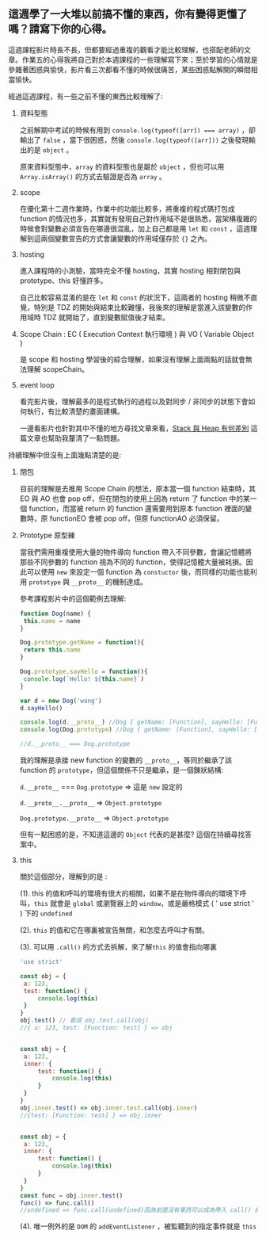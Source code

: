 ## 這週學了一大堆以前搞不懂的東西，你有變得更懂了嗎？請寫下你的心得。

這週課程影片時長不長，但都要經過重複的觀看才能比較理解，也搭配老師的文章。作業五的心得我將自己對於本週課程的一些理解寫下來；至於學習的心情就是參雜著困惑與愉快，影片看三次都看不懂的時候很痛苦，某些困惑點解開的瞬間相當愉快。

經過這週課程，有一些之前不懂的東西比較理解了:

1. 資料型態

   之前解期中考試的時候有用到 `console.log(typeof([arr]) === array)` ，卻輸出了 `false` ，當下很困惑，然後 `console.log(typeof([arr]))` 之後發現輸出的是 `object` 。

   原來資料型態中，`array` 的資料型態也是屬於 `object` ，但也可以用 `Array.isArray()` 的方式去驗證是否為 `array` 。

2. scope

   在優化第十二週作業時，作業中的功能比較多，將重複的程式碼打包成 function 的情況也多，其實就有發現自己對作用域不是很熟悉，當架構複雜的時候會對變數必須宣告在哪邊很混亂，加上自己都是用 `let` 和 `const` ，這週理解到這兩個變數宣告的方式會讓變數的作用域僅存於 `{}` 之內。

3. hosting

   進入課程時的小測驗，當時完全不懂 hosting，其實 hosting 相對閉包與 prototype、this 好懂許多。

   自己比較容易混淆的是在 `let` 和 `const` 的狀況下，這兩者的 hosting 稍微不直覺，特別是 TDZ 的開始與結束比較難懂，我後來的理解是當進入該變數的作用域時 TDZ 就開始了，直到變數賦值後才結束。

4. Scope Chain : EC ( Execution Context 執行環境 ) 與 VO ( Variable Object )

   是 scope 和 hosting 學習後的綜合理解，如果沒有理解上面兩點的話就會無法理解 scopeChain。

5. event loop

   看完影片後，理解最多的是程式執行的過程以及對同步 / 非同步的狀態下會如何執行，有比較清楚的畫面建構。

   一邊看影片也針對其中不懂的地方尋找文章來看，[Stack 與 Heap 有何差別](https://medium.com/@yauhsienhuang/stack-%E8%88%87-heap-%E6%9C%89%E4%BD%95%E5%B7%AE%E5%88%A5-acdcc11263a0) 這篇文章也幫助我釐清了一點問題。



持續理解中但沒有上面幾點清楚的是:

1. 閉包

   目前的理解是去推用 Scope Chain 的想法，原本當一個 function 結束時，其 EO 與 AO 也會 pop off，但在閉包的使用上因為 return 了 function 中的某一個 function，而當被 return 的 function 還需要用到原本 function 裡面的變數時，原 functionEO 會被 pop off，但原 functionAO 必須保留。

2. Prototype 原型練 

   當我們需用重複使用大量的物件導向 function 帶入不同參數，會讓記憶體將那些不同參數的 function 視為不同的 function，使得記憶體大量被耗損。因此可以使用 `new` 來設定一個 function 為 `constuctor` 後，而同樣的功能也能利用 `prototype` 與 `__proto__` 的機制達成。

   參考課程影片中的這個範例去理解: 

   ```javascript
   function Dog(name) {
   	this.name = name
   }
   
   Dog.prototype.getName = function(){
   	return this.name
   }
   
   Dog.prototype.sayHello = function(){
   	console.log(`Hello! ${this.name}`)
   }
   
   var d = new Dog('wang')
   d.sayHello()
   
   console.log(d.__proto__) //Dog { getName: [Function], sayHello: [Function] }
   console.log(Dog.prototype) //Dog { getName: [Function], sayHello: [Function] }
   
   //d.__proto__ === Dog.prototype
   ```

   我的理解是承接 new function 的變數的 `__proto__`，等同於繼承了該 function 的 `prototype`，但這個關係不只是繼承，是一個鍊狀結構: 

   `d.__proto__` === `Dog.prototype` ⇒ 這是 `new` 設定的

   `d.__proto__.__proto__` ⇒ `Object.prototype`

   `Dog.prototype.__proto__` ⇒ `Object.prototype`

   但有一點困惑的是，不知道這邊的 `Object` 代表的是甚麼? 這個在持續尋找答案中。

3. this

   關於這個部分，理解到的是 : 

   (1). this 的值和呼叫的環境有很大的相關，如果不是在物件導向的環境下呼叫，`this` 就會是 `global` 或瀏覽器上的 `window`，或是嚴格模式 ( ' use strict ' ) 下的 `undefined`

   (2). `this` 的值和它在哪裏被宣告無關，和怎麼去呼叫才有關。

   (3). 可以用 `.call()` 的方式去拆解，來了解`this` 的值會指向哪裏

   ```javascript
   'use strict'
   
   const obj = {
   	a: 123,
   	test: function() {
   		console.log(this)
   	}
   }
   obj.test() // 看成 obj.test.call(obj)
   //{ a: 123, test: [Function: test] } => obj
   
   
   const obj = {
   	a: 123,
   	inner: {
   		test: function() {
   			console.log(this)
   		}
   	}
   }
   obj.inner.test() => obj.inner.test.call(obj.inner)
   //{test: [Function: test] } => obj.inner
   
   
   const obj = {
   	a: 123,
   	inner: {
   		test: function() {
   			console.log(this)
   		}
   	}
   }
   const func = obj.inner.test()
   func() => func.call()
   //undefined => func.call(undefined)因為前面沒有東西可以成為帶入 call() 的參數 
   ```

   

   (4). 唯一例外的是 `DOM` 的 `addEventListener` ，被監聽到的指定事件就是 `this`

   
